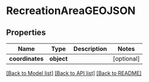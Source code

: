 # RecreationAreaGEOJSON

## Properties
Name | Type | Description | Notes
------------ | ------------- | ------------- | -------------
**coordinates** | **object** |  | [optional] 

[[Back to Model list]](../README.md#documentation-for-models) [[Back to API list]](../README.md#documentation-for-api-endpoints) [[Back to README]](../README.md)

